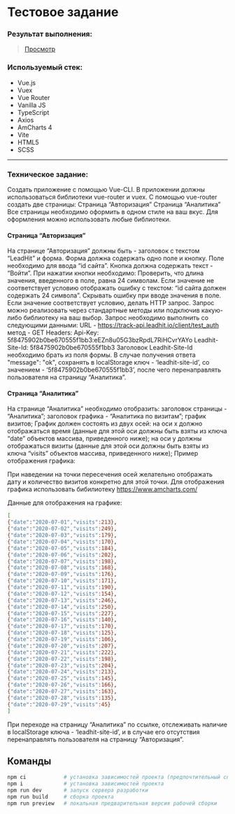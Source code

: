 # Тестовое задание

### Результат выполнения:

> [Просмотр](https://skro11-ru.github.io/test-task-lead-hit/)

### Используемый стек:

- Vue.js
- Vuex
- Vue Router
- Vanilla JS
- TypeScript
- Axios
- AmCharts 4
- Vite
- HTML5
- SCSS

---

### Техническое задание:

Создать приложение с помощью Vue-CLI. В приложении должны использоваться библиотеки vue-router и vuex. С помощью vue-router создать две страницы:
Страница “Авторизация”
Страница “Аналитика”
Все страницы необходимо оформить в одном стиле на ваш вкус. Для оформления можно использовать любые библиотеки.

#### Страница “Авторизация”

На странице “Авторизация” должны быть - заголовок с текстом “LeadHit” и форма. Форма должна содержать одно поле и кнопку. Поле необходимо для ввода “id сайта”. Кнопка должна содержать текст - “Войти”. При нажатии кнопки необходимо:
Проверить, что длина значения, введенного в поле, равна 24 символам. Если значение не соответствует условию отображать ошибку с текстом: “id сайта должен содержать 24 символа”. Скрывать ошибку при вводе значения в поле.
Если значение соответствует условию, делать HTTP запрос. Запрос можно реализовать через стандартные методы или подключив какую-либо библиотеку на ваш выбор. Запрос необходимо выполнить со следующими данными:
URL - https://track-api.leadhit.io/client/test_auth
метод - GET
Headers:
Api-Key: 5f8475902b0be670555f1bb3:eEZn8u05G3bzRpdL7RiHCvrYAYo
Leadhit-Site-Id: 5f8475902b0be670555f1bb3
Заголовок Leadhit-Site-Id необходимо брать из поля формы.
В случае получения ответа "message": "ok", сохранять в localStorage ключ - ‘leadhit-site-id’, со значением - ‘5f8475902b0be670555f1bb3’, после чего перенаправлять пользователя на страницу “Аналитика”.

#### Страница “Аналитика”

На странице “Аналитика” необходимо отобразить:
заголовок страницы - “Аналитика”;
заголовок графика - “Аналитика по визитам”;
график визитов;
График должен состоять из двух осей:
на оси x должно отображаться время (данные для этой оси должны быть взяты из ключа “date” объектов массива, приведенного ниже);
на оси y должны отображаться визиты (данные для этой оси должны быть взяты из ключа “visits” объектов массива, приведенного ниже);
Пример отображения графика:

При наведении на точки пересечения осей желательно отображать дату и количество визитов конкретно для этой точки. Для отображения графика использовать бибилиотеку https://www.amcharts.com/

Данные для отображения на графике:

```bash
[
{"date":"2020-07-01","visits":213},
{"date":"2020-07-02","visits":249},
{"date":"2020-07-03","visits":179},
{"date":"2020-07-04","visits":170},
{"date":"2020-07-05","visits":184},
{"date":"2020-07-06","visits":202},
{"date":"2020-07-07","visits":198},
{"date":"2020-07-08","visits":168},
{"date":"2020-07-09","visits":176},
{"date":"2020-07-10","visits":171},
{"date":"2020-07-11","visits":190},
{"date":"2020-07-12","visits":154},
{"date":"2020-07-13","visits":246},
{"date":"2020-07-14","visits":250},
{"date":"2020-07-15","visits":227},
{"date":"2020-07-16","visits":140},
{"date":"2020-07-17","visits":170},
{"date":"2020-07-18","visits":125},
{"date":"2020-07-19","visits":106},
{"date":"2020-07-20","visits":207},
{"date":"2020-07-21","visits":222},
{"date":"2020-07-22","visits":198},
{"date":"2020-07-23","visits":204},
{"date":"2020-07-24","visits":213},
{"date":"2020-07-25","visits":145},
{"date":"2020-07-26","visits":166},
{"date":"2020-07-27","visits":163},
{"date":"2020-07-28","visits":135},
{"date":"2020-07-29","visits":45}
]

```

При переходе на страницу “Аналитика” по ссылке, отслеживать наличие в localStorage ключа - ‘leadhit-site-id’, и в случае его отсутствия перенаправлять пользователя на страницу “Авторизация”.

## Команды

```bash
npm ci            # установка зависимостей проекта (предпочтительный способ)
npm i             # установка зависимостей проекта
npm run dev       # запуск сервера разработки
npm run build     # сборка проекта
npm run preview   # локальная предварительная версия рабочей сборки

```
